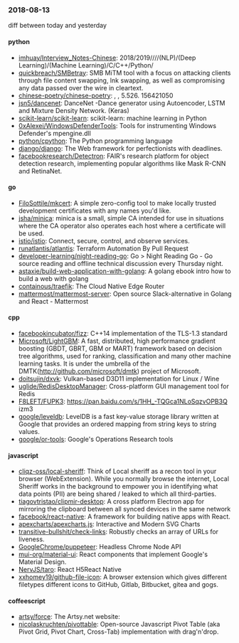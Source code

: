 ### 2018-08-13
diff between today and yesterday

#### python
* [imhuay/Interview_Notes-Chinese](https://github.com/imhuay/Interview_Notes-Chinese): 2018/2019////(NLP)/(Deep Learning)/(Machine Learning)/C/C++/Python/
* [quickbreach/SMBetray](https://github.com/quickbreach/SMBetray): SMB MiTM tool with a focus on attacking clients through file content swapping, lnk swapping, as well as compromising any data passed over the wire in cleartext.
* [chinese-poetry/chinese-poetry](https://github.com/chinese-poetry/chinese-poetry): , , 5.526. 156421050
* [jsn5/dancenet](https://github.com/jsn5/dancenet): DanceNet -Dance generator using Autoencoder, LSTM and Mixture Density Network. (Keras)
* [scikit-learn/scikit-learn](https://github.com/scikit-learn/scikit-learn): scikit-learn: machine learning in Python
* [0xAlexei/WindowsDefenderTools](https://github.com/0xAlexei/WindowsDefenderTools): Tools for instrumenting Windows Defender's mpengine.dll
* [python/cpython](https://github.com/python/cpython): The Python programming language
* [django/django](https://github.com/django/django): The Web framework for perfectionists with deadlines.
* [facebookresearch/Detectron](https://github.com/facebookresearch/Detectron): FAIR's research platform for object detection research, implementing popular algorithms like Mask R-CNN and RetinaNet.

#### go
* [FiloSottile/mkcert](https://github.com/FiloSottile/mkcert): A simple zero-config tool to make locally trusted development certificates with any names you'd like.
* [jsha/minica](https://github.com/jsha/minica): minica is a small, simple CA intended for use in situations where the CA operator also operates each host where a certificate will be used.
* [istio/istio](https://github.com/istio/istio): Connect, secure, control, and observe services.
* [runatlantis/atlantis](https://github.com/runatlantis/atlantis): Terraform Automation By Pull Request
* [developer-learning/night-reading-go](https://github.com/developer-learning/night-reading-go): Go  > Night Reading Go - Go source reading and offline technical discussion every Thursday night.
* [astaxie/build-web-application-with-golang](https://github.com/astaxie/build-web-application-with-golang): A golang ebook intro how to build a web with golang
* [containous/traefik](https://github.com/containous/traefik): The Cloud Native Edge Router
* [mattermost/mattermost-server](https://github.com/mattermost/mattermost-server): Open source Slack-alternative in Golang and React - Mattermost

#### cpp
* [facebookincubator/fizz](https://github.com/facebookincubator/fizz): C++14 implementation of the TLS-1.3 standard
* [Microsoft/LightGBM](https://github.com/Microsoft/LightGBM): A fast, distributed, high performance gradient boosting (GBDT, GBRT, GBM or MART) framework based on decision tree algorithms, used for ranking, classification and many other machine learning tasks. It is under the umbrella of the DMTK(http://github.com/microsoft/dmtk) project of Microsoft.
* [doitsujin/dxvk](https://github.com/doitsujin/dxvk): Vulkan-based D3D11 implementation for Linux / Wine
* [uglide/RedisDesktopManager](https://github.com/uglide/RedisDesktopManager):  Cross-platform GUI management tool for Redis
* [F8LEFT/FUPK3](https://github.com/F8LEFT/FUPK3): https://pan.baidu.com/s/1HH_-TQGca1NLoSqzvOPB3Q izm3
* [google/leveldb](https://github.com/google/leveldb): LevelDB is a fast key-value storage library written at Google that provides an ordered mapping from string keys to string values.
* [google/or-tools](https://github.com/google/or-tools): Google's Operations Research tools

#### javascript
* [cliqz-oss/local-sheriff](https://github.com/cliqz-oss/local-sheriff): Think of Local sheriff as a recon tool in your browser (WebExtension). While you normally browse the internet, Local Sheriff works in the background to empower you in identifying what data points (PII) are being shared / leaked to which all third-parties.
* [tiagovtristao/clipmir-desktop](https://github.com/tiagovtristao/clipmir-desktop): A cross platform Electron app for mirroring the clipboard between all synced devices in the same network
* [facebook/react-native](https://github.com/facebook/react-native): A framework for building native apps with React.
* [apexcharts/apexcharts.js](https://github.com/apexcharts/apexcharts.js):  Interactive and Modern SVG Charts
* [transitive-bullshit/check-links](https://github.com/transitive-bullshit/check-links): Robustly checks an array of URLs for liveness.
* [GoogleChrome/puppeteer](https://github.com/GoogleChrome/puppeteer): Headless Chrome Node API
* [mui-org/material-ui](https://github.com/mui-org/material-ui): React components that implement Google's Material Design.
* [NervJS/taro](https://github.com/NervJS/taro):  React H5React Native 
* [xxhomey19/github-file-icon](https://github.com/xxhomey19/github-file-icon):   A browser extension which gives different filetypes different icons to GitHub, Gitlab, Bitbucket, gitea and gogs.

#### coffeescript
* [artsy/force](https://github.com/artsy/force): The Artsy.net website:
* [nicolaskruchten/pivottable](https://github.com/nicolaskruchten/pivottable): Open-source Javascript Pivot Table (aka Pivot Grid, Pivot Chart, Cross-Tab) implementation with drag'n'drop.
